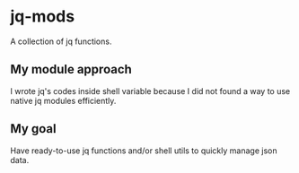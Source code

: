# jq-mods

A collection of jq functions.

## My module approach

I wrote jq's codes inside shell variable because I did not found a way to use native jq modules efficiently.

## My goal

Have ready-to-use jq functions and/or shell utils to quickly manage json data.
